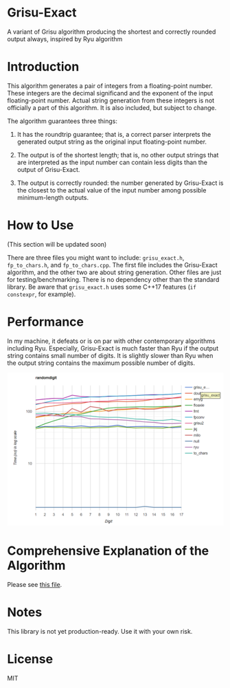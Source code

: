 # Grisu-Exact
A variant of Grisu algorithm producing the shortest and correctly rounded output always, inspired by Ryu algorithm

# Introduction
This algorithm generates a pair of integers from a floating-point number. These integers are the decimal significand and the exponent of the input floating-point number. Actual string generation from these integers is not officially a part of this algorithm. It is also included, but subject to change.

The algorithm guarantees three things:

1) It has the roundtrip guarantee; that is, a correct parser interprets the generated output string as the original input floating-point number.

2) The output is of the shortest length; that is, no other output strings that are interpreted as the input number can contain less digits than the output of Grisu-Exact.

3) The output is correctly rounded: the number generated by Grisu-Exact is the closest to the actual value of the input number among possible minimum-length outputs.

# How to Use
(This section will be updated soon)

There are three files you might want to include: ````grisu_exact.h````, ````fp_to_chars.h````, and ````fp_to_chars.cpp````. The first file includes the Grisu-Exact algorithm, and the other two are about string generation. Other files are just for testing/benchmarking. There is no dependency other than the standard library. Be aware that ````grisu_exact.h```` uses some C++17 features (````if constexpr````, for example).

# Performance
In my machine, it defeats or is on par with other contemporary algorithms including Ryu. Especially, Grisu-Exact is much faster than Ryu if the output string contains small number of digits. It is slightly slower than Ryu when the output string contains the maximum possible number of digits.

![corei7_7700hq@2.80_win64_vc2019_randomdigit_time](benchmark.png)

# Comprehensive Explanation of the Algorithm
Please see [this file](https://github.com/jk-jeon/Grisu-Exact/blob/master/other_files/Grisu-Exact.pdf).

# Notes
This library is not yet production-ready. Use it with your own risk.

# License
MIT
